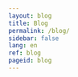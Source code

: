 ```yaml
---
layout: blog
title: Blog
permalink: /blog/
sidebar: false
lang: en
ref: blog
pageid: blog
---
```


